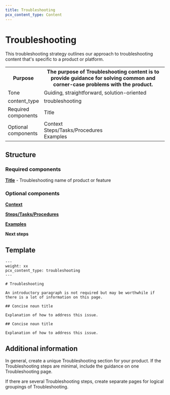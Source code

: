 ```yaml
---
title: Troubleshooting
pcx_content_type: Content
---
```


# Troubleshooting

This troubleshooting strategy outlines our approach to troubleshooting content that's specific to a product or platform.

<table>
    <tr>
        <th style="width:20%">Purpose</th>
        <th>The purpose of Troubleshooting content is to provide guidance for solving common and corner-case problems with the product.</th>
    </tr>
    <tr>
        <td>Tone</td>
        <td>Guiding, straightforward, solution-oriented</td>
    </tr>
    <tr>
        <td>content_type</td>
        <td>troubleshooting</td>
    </tr>
    <tr>
        <td>Required components</td>
        <td>Title</td>
    </tr>
    <tr>
        <td>Optional components</td>
        <td>Context<br/>Steps/Tasks/Procedures<br/>Examples</td>
    </tr>
</table>

## Structure

### Required components

[**Title**](/style-guide/content-strategy/documentation-content-strategy/component-attributes/titles/) - Troubleshooting name of product or feature

### Optional components

[**Context**](/style-guide/content-strategy/documentation-content-strategy/component-attributes/context/)

[**Steps/Tasks/Procedures**](/style-guide/content-strategy/documentation-content-strategy/component-attributes/steps-tasks-procedures/)

[**Examples**](/style-guide/content-strategy/documentation-content-strategy/component-attributes/examples/)

**Next steps**

## Template

```
---
weight: xx
pcx_content_type: troubleshooting
---

# Troubleshooting

An introductory paragraph is not required but may be worthwhile if there is a lot of information on this page.

## Concise noun title

Explanation of how to address this issue.

## Concise noun title

Explanation of how to address this issue.
```

## Additional information

In general, create a unique Troubleshooting section for your product. If the Troubleshooting steps are minimal, include the guidance on one Troubleshooting page.

If there are several Troubleshooting steps, create separate pages for logical groupings of Troubleshooting.
